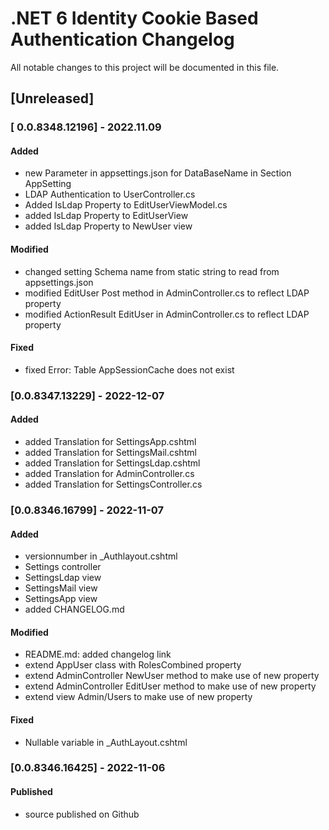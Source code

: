 # .NET 6 Identity Cookie Based Authentication Changelog

All notable changes to this project will be documented in this file.

## \[Unreleased\]

### [ 0.0.8348.12196] - 2022.11.09

#### Added

* new Parameter in appsettings.json for DataBaseName in Section AppSetting
* LDAP Authentication to UserController.cs
* Added IsLdap Property to EditUserViewModel.cs
* added IsLdap Property to EditUserView
* added IsLdap Property to NewUser view

#### Modified

* changed setting Schema name from static string to read from appsettings.json
* modified EditUser Post method in AdminController.cs to reflect LDAP property
* modified ActionResult EditUser in AdminController.cs to reflect LDAP property

#### Fixed

* fixed Error: Table AppSessionCache does not exist

### \[0.0.8347.13229\] - 2022-12-07

#### Added

* added Translation for SettingsApp.cshtml
* added Translation for SettingsMail.cshtml
* added Translation for SettingsLdap.cshtml
* added Translation for AdminController.cs
* added Translation for SettingsController.cs

### \[0.0.8346.16799\] - 2022-11-07

#### Added

* versionnumber in _Authlayout.cshtml
* Settings controller
* SettingsLdap view
* SettingsMail view
* SettingsApp view
* added CHANGELOG.md

#### Modified

* README.md: added changelog link
* extend AppUser class with RolesCombined property
* extend AdminController NewUser method to make use of new property
* extend AdminController EditUser method to make use of new property
* extend view Admin/Users to make use of new property

#### Fixed

* Nullable variable in _AuthLayout.cshtml

### \[0.0.8346.16425\] - 2022-11-06

#### Published

* source published on Github


